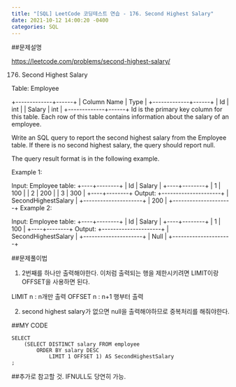```yaml
---
title: "[SQL] LeetCode 코딩테스트 연습 - 176. Second Highest Salary"
date: 2021-10-12 14:00:20 -0400
categories: SQL
---
```


##문제설명

https://leetcode.com/problems/second-highest-salary/


176. Second Highest Salary

Table: Employee

+-------------+------+
| Column Name | Type |
+-------------+------+
| Id          | int  |
| Salary      | int  |
+-------------+------+
Id is the primary key column for this table.
Each row of this table contains information about the salary of an employee.
 

Write an SQL query to report the second highest salary from the Employee table. If there is no second highest salary, the query should report null.

The query result format is in the following example.

 

Example 1:

Input: 
Employee table:
+----+--------+
| Id | Salary |
+----+--------+
| 1  | 100    |
| 2  | 200    |
| 3  | 300    |
+----+--------+
Output: 
+---------------------+
| SecondHighestSalary |
+---------------------+
| 200                 |
+---------------------+
Example 2:

Input: 
Employee table:
+----+--------+
| Id | Salary |
+----+--------+
| 1  | 100    |
+----+--------+
Output: 
+---------------------+
| SecondHighestSalary |
+---------------------+
| Null                |
+---------------------+


##문제풀이법
1. 2번째를 하나만 출력해야한다. 이처럼 출력되는 행을 제한시키려면 LIMIT이랑 OFFSET을 사용하면 된다.

LIMIT n : n개만 출력
OFFSET n : n+1 행부터 출력

2. second highest salary가 없으면 null을 출력해야하므로 중복처리를 해줘야한다.


##MY CODE
```
SELECT
    (SELECT DISTINCT salary FROM employee
        ORDER BY salary DESC
            LIMIT 1 OFFSET 1) AS SecondHighestSalary
;
```
##추가로 참고할 것.
IFNULL도 당연히 가능. 
